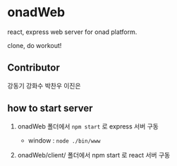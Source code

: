 # onadWeb
react, express web server for onad platform.

clone, do workout!

## Contributor
강동기
강화수
박찬우
이진은


## how to start server

1. onadWeb 폴더에서 `npm start` 로 express 서버 구동
    - window : `node ./bin/www`

2. onadWeb/client/ 폴더에서 npm start 로 react 서버 구동
